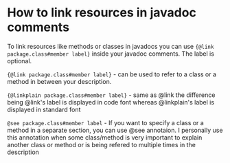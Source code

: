 # How to link resources in javadoc comments

To link resources like methods or classes in javadocs you can use `{@link package.class#member label}` inside your javadoc comments. The label is optional.

`{@link package.class#member label}` - can be used to refer to a class or a method in between your description.

`{@linkplain package.class#member label}` - same as @link the difference being @link's label is displayed in code font whereas 
@linkplain's label is displayed in standard font

`@see package.class#member label` - If you want to specify a class or a method in a separate section, you can use @see annotaion. I personally use this annotation when some class/method is very important to explain another class or method or is being refered to multiple times in the description
